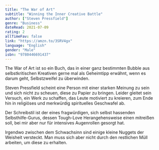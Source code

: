 ```yaml
---
title: "The War of Art"
subtitle: "Winning the Inner Creative Battle"
author: ["Steven Pressfield"]
genre: "Business"
dateRead: 2021-07-09
rating: 2
allTimeFav: false
link: "https://amzn.to/3SRV4gx"
language: "English"
gender: "Male"
isbn: "9780446691437"
---
```


The War of Art ist so ein Buch, das in einer ganz bestimmten Bubble aus selbstkritischen Kreativen gerne mal als Geheimtipp erwähnt, wenn es darum geht, Selbstzweifel zu überwinden.

Steven Pressfield scheint eine Person mit einer starken Meinung zu sein und sich nicht zu scheuen, diese zu Papier zu bringen. Leider gleitet sein Versuch, ein Werk zu schaffen, das Leute motiviert zu kreieren, zum Ende hin in religiöses und merkwürdig spirituelles Geschwafel ab.

Der Schreibstil ist der eines fragwürdigen, sich selbst hassenden Selbsthilfe-Gurus, dessen Tough-Love Herangehensweise einen mitreißen soll, bei mir aber nur für intensives Augenrollen gesorgt hat.

Irgendwo zwischen dem Schwachsinn sind einige kleine Nuggets der Weisheit versteckt. Man muss sich aber nicht durch den restlichen Müll arbeiten, um diese zu erhalten.
